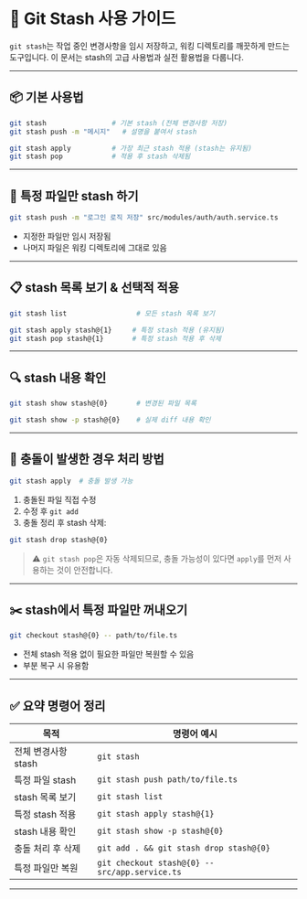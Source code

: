 # 🧳 Git Stash 사용 가이드

`git stash`는 작업 중인 변경사항을 임시 저장하고, 워킹 디렉토리를 깨끗하게 만드는 도구입니다. 이 문서는 stash의 고급 사용법과 실전 활용법을 다룹니다.

---

## 📦 기본 사용법

```bash
git stash                # 기본 stash (전체 변경사항 저장)
git stash push -m "메시지"   # 설명을 붙여서 stash
```

```bash
git stash apply          # 가장 최근 stash 적용 (stash는 유지됨)
git stash pop            # 적용 후 stash 삭제됨
```

---

## 🎯 특정 파일만 stash 하기

```bash
git stash push -m "로그인 로직 저장" src/modules/auth/auth.service.ts
```

- 지정한 파일만 임시 저장됨
- 나머지 파일은 워킹 디렉토리에 그대로 있음

---

## 📋 stash 목록 보기 & 선택적 적용

```bash
git stash list                 # 모든 stash 목록 보기

git stash apply stash@{1}     # 특정 stash 적용 (유지됨)
git stash pop stash@{1}       # 특정 stash 적용 후 삭제
```

---

## 🔍 stash 내용 확인

```bash
git stash show stash@{0}       # 변경된 파일 목록

git stash show -p stash@{0}    # 실제 diff 내용 확인
```

---

## 🔁 충돌이 발생한 경우 처리 방법

```bash
git stash apply  # 충돌 발생 가능
```

1. 충돌된 파일 직접 수정
2. 수정 후 `git add`
3. 충돌 정리 후 stash 삭제:

```bash
git stash drop stash@{0}
```

> ⚠ `git stash pop`은 자동 삭제되므로, 충돌 가능성이 있다면 `apply`를 먼저 사용하는 것이 안전합니다.

---

## ✂️ stash에서 특정 파일만 꺼내오기

```bash
git checkout stash@{0} -- path/to/file.ts
```

- 전체 stash 적용 없이 필요한 파일만 복원할 수 있음
- 부분 복구 시 유용함

---

## ✅ 요약 명령어 정리

| 목적                | 명령어 예시                                    |
| ------------------- | ---------------------------------------------- |
| 전체 변경사항 stash | `git stash`                                    |
| 특정 파일 stash     | `git stash push path/to/file.ts`               |
| stash 목록 보기     | `git stash list`                               |
| 특정 stash 적용     | `git stash apply stash@{1}`                    |
| stash 내용 확인     | `git stash show -p stash@{0}`                  |
| 충돌 처리 후 삭제   | `git add . && git stash drop stash@{0}`        |
| 특정 파일만 복원    | `git checkout stash@{0} -- src/app.service.ts` |

---

